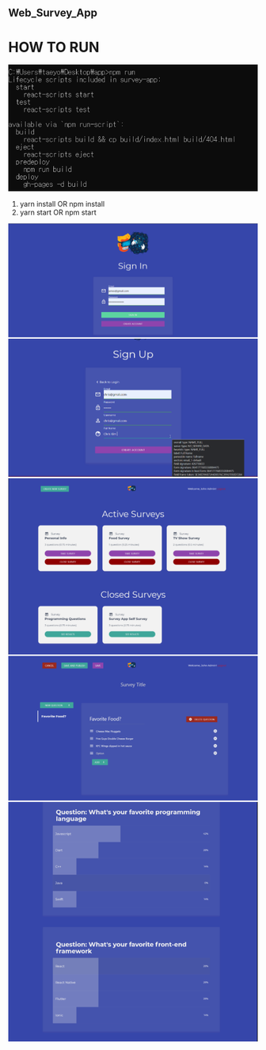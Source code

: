 ## Web_Survey_App
# HOW TO RUN 

![](Images/execution.png)
1. yarn install OR npm install 
2. yarn start OR npm start 

![](Images/image1.png)
![](Images/image2.png)
![](Images/image3.png)
![](Images/image4.png)
![](Images/image5.png)
